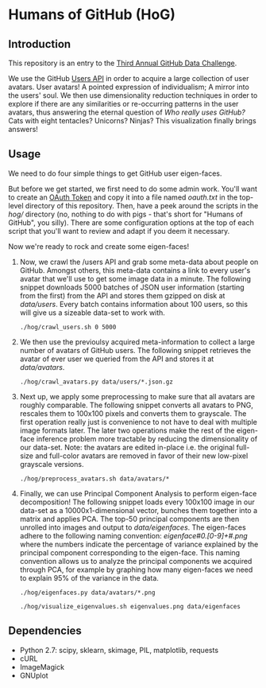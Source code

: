 # Humans of GitHub (HoG)

## Introduction

This repository is an entry to the [Third Annual GitHub Data
Challenge](https://github.com/blog/1864-third-annual-github-data-challenge).

We use the GitHub [Users API](https://developer.github.com/v3/users/) in order
to acquire a large collection of user avatars. User avatars! A pointed
expression of individualism; A mirror into the users' soul. We then use
dimensionality reduction techniques in order to explore if there are any
similarities or re-occurring patterns in the user avatars, thus answering the
eternal question of *Who really uses GitHub?* Cats with eight tentacles?
Unicorns? Ninjas? This visualization finally brings answers!

## Usage

We need to do four simple things to get GitHub user eigen-faces.

But before we get started, we first need to do some admin work. You'll want to
create an [OAuth
Token](https://help.github.com/articles/creating-an-access-token-for-command-line-use)
and copy it into a file named *oauth.txt* in the top-level directory of this
repository. Then, have a peek around the scripts in the *hog/* directory (no,
nothing to do with pigs - that's short for "Humans of GitHub", you silly).
There are some configuration options at the top of each script that you'll want
to review and adapt if you deem it necessary.

Now we're ready to rock and create some eigen-faces!

1. Now, we crawl the /users API and grab some meta-data about people on
   GitHub. Amongst others, this meta-data contains a link to every user's avatar
   that we'll use to get some image data in a minute. The following snippet
   downloads 5000 batches of JSON user information (starting from the first)
   from the API and stores them gzipped on disk at *data/users*. Every batch
   contains information about 100 users, so this will give us a sizeable
   data-set to work with.

    `./hog/crawl_users.sh 0 5000`

2. We then use the previoulsy acquired meta-information to collect a large
   number of avatars of GitHub users. The following snippet retrieves the avatar
   of ever user we queried from the API and stores it at *data/avatars*.

    `./hog/crawl_avatars.py data/users/*.json.gz`

3. Next up, we apply some preprocessing to make sure that all avatars are roughly
   comparable. The following snippet converts all avatars to PNG, rescales them
   to 100x100 pixels and converts them to grayscale. The first operation really
   just is convenience to not have to deal with multiple image formats later.
   The later two operations make the rest of the eigen-face inference problem
   more tractable by reducing the dimensionality of our data-set. Note: the
   avatars are edited in-place i.e. the original full-size and full-color
   avatars are removed in favor of their new low-pixel grayscale versions.

    `./hog/preprocess_avatars.sh data/avatars/*`

4. Finally, we can use Principal Component Analysis to perform eigen-face
   decomposition! The following snippet loads every 100x100 image in our
   data-set as a 10000x1-dimensional vector, bunches them together into a matrix
   and applies PCA. The top-50 principal components are then unrolled into
   images and output to *data/eigenfaces*. The eigen-faces adhere to the
   following naming convention: *eigenface#0.[0-9]+#.png* where the numbers
   indicate the percentage of variance explained by the principal component
   corresponding to the eigen-face. This naming convention allows us to analyze
   the principal components we acquired through PCA, for example by graphing how
   many eigen-faces we need to explain 95% of the variance in the data.

    `./hog/eigenfaces.py data/avatars/*.png`

    `./hog/visualize_eigenvalues.sh eigenvalues.png data/eigenfaces`

## Dependencies

- Python 2.7: scipy, sklearn, skimage, PIL, matplotlib, requests
- cURL
- ImageMagick
- GNUplot
